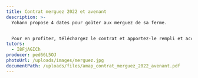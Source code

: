 ```yaml
---
title: Contrat merguez 2022 et avenant
description: >-
  Yohann propose 4 dates pour goûter aux merguez de sa ferme.


  Pour en profiter, téléchargez le contrat et apportez-le rempli et accompagné de ses chèques au le terrain de boules à Brain/Authion ou envoyez-le à la tutrice dont l’adresse parait en bas du contrat.
tutors:
  - I8FjAGICh
producer: ped66L5OJ
photoUrl: /uploads/images/merguez.jpg
documentPath: /uploads/files/amap_contrat_merguez_2022_avenant.pdf
---
```

